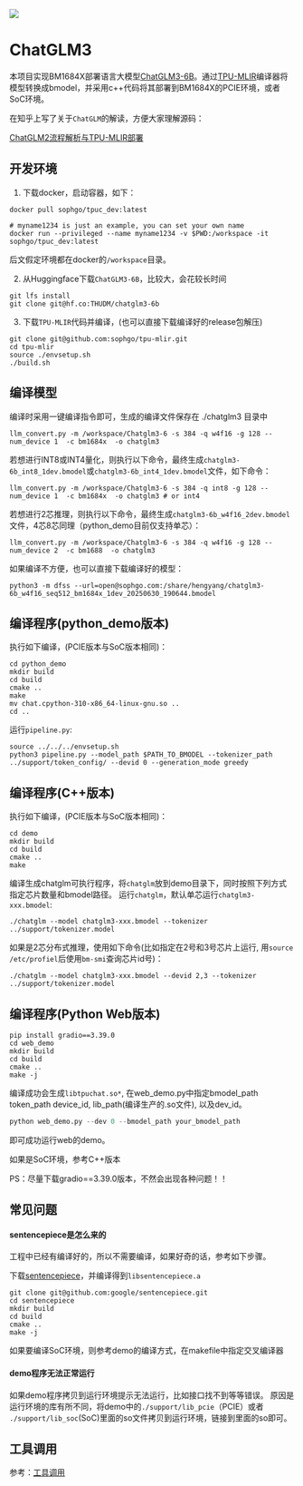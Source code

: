 ![](./assets/sophgo_chip.png)

# ChatGLM3

本项目实现BM1684X部署语言大模型[ChatGLM3-6B](https://huggingface.co/THUDM/chatglm3-6b)。通过[TPU-MLIR](https://github.com/sophgo/tpu-mlir)编译器将模型转换成bmodel，并采用c++代码将其部署到BM1684X的PCIE环境，或者SoC环境。


在知乎上写了关于`ChatGLM`的解读，方便大家理解源码：

[ChatGLM2流程解析与TPU-MLIR部署](https://zhuanlan.zhihu.com/p/641975976)


## 开发环境


1. 下载docker，启动容器，如下：

``` shell
docker pull sophgo/tpuc_dev:latest

# myname1234 is just an example, you can set your own name
docker run --privileged --name myname1234 -v $PWD:/workspace -it sophgo/tpuc_dev:latest
```
后文假定环境都在docker的`/workspace`目录。


2. 从Huggingface下载`ChatGLM3-6B`，比较大，会花较长时间

``` shell
git lfs install
git clone git@hf.co:THUDM/chatglm3-6b
```

3. 下载`TPU-MLIR`代码并编译，(也可以直接下载编译好的release包解压)

``` shell
git clone git@github.com:sophgo/tpu-mlir.git
cd tpu-mlir
source ./envsetup.sh
./build.sh
```

## 编译模型

编译时采用一键编译指令即可，生成的编译文件保存在 ./chatglm3 目录中

```shell
llm_convert.py -m /workspace/Chatglm3-6 -s 384 -q w4f16 -g 128 --num_device 1  -c bm1684x  -o chatglm3
```

若想进行INT8或INT4量化，则执行以下命令，最终生成`chatglm3-6b_int8_1dev.bmodel`或`chatglm3-6b_int4_1dev.bmodel`文件，如下命令：

```shell
llm_convert.py -m /workspace/Chatglm3-6 -s 384 -q int8 -g 128 --num_device 1  -c bm1684x  -o chatglm3 # or int4
```

若想进行2芯推理，则执行以下命令，最终生成`chatglm3-6b_w4f16_2dev.bmodel`文件，4芯8芯同理（python_demo目前仅支持单芯）：

```shell
llm_convert.py -m /workspace/Chatglm3-6 -s 384 -q w4f16 -g 128 --num_device 2  -c bm1688  -o chatglm3
```

如果编译不方便，也可以直接下载编译好的模型：
```shell
python3 -m dfss --url=open@sophgo.com:/share/hengyang/chatglm3-6b_w4f16_seq512_bm1684x_1dev_20250630_190644.bmodel
```

## 编译程序(python_demo版本)

执行如下编译，(PCIE版本与SoC版本相同)：

```shell
cd python_demo
mkdir build
cd build
cmake ..
make
mv chat.cpython-310-x86_64-linux-gnu.so ..
cd ..
```

运行`pipeline.py`:
```shell
source ../../../envsetup.sh
python3 pipeline.py --model_path $PATH_TO_BMODEL --tokenizer_path ../support/token_config/ --devid 0 --generation_mode greedy
```

## 编译程序(C++版本)

执行如下编译，(PCIE版本与SoC版本相同)：

```shell
cd demo
mkdir build
cd build
cmake ..
make
```

编译生成chatglm可执行程序，将`chatglm`放到demo目录下，同时按照下列方式指定芯片数量和bmodel路径。
运行`chatglm`，默认单芯运行`chatglm3-xxx.bmodel`:
```shell
./chatglm --model chatglm3-xxx.bmodel --tokenizer ../support/tokenizer.model
```

如果是2芯分布式推理，使用如下命令(比如指定在2号和3号芯片上运行, 用`source /etc/profiel`后使用`bm-smi`查询芯片id号)：
```shell
./chatglm --model chatglm3-xxx.bmodel --devid 2,3 --tokenizer ../support/tokenizer.model
```

## 编译程序(Python Web版本)

```shell
pip install gradio==3.39.0
cd web_demo
mkdir build
cd build
cmake ..
make -j
```

编译成功会生成`libtpuchat.so*`, 在web_demo.py中指定bmodel\_path token\_path device\_id, lib_path(编译生产的.so文件), 以及dev_id。
```python
python web_demo.py --dev 0 --bmodel_path your_bmodel_path
```
即可成功运行web的demo。

如果是SoC环境，参考C++版本

PS：尽量下载gradio==3.39.0版本，不然会出现各种问题！！

## 常见问题

#### sentencepiece是怎么来的

工程中已经有编译好的，所以不需要编译，如果好奇的话，参考如下步骤。

下载[sentencepiece](https://github.com/google/sentencepiece)，并编译得到`libsentencepiece.a`

```shell
git clone git@github.com:google/sentencepiece.git
cd sentencepiece
mkdir build
cd build
cmake ..
make -j
```

如果要编译SoC环境，则参考demo的编译方式，在makefile中指定交叉编译器

#### demo程序无法正常运行

如果demo程序拷贝到运行环境提示无法运行，比如接口找不到等等错误。
原因是运行环境的库有所不同，将demo中的`./support/lib_pcie`（PCIE）或者 `./support/lib_soc`(SoC)里面的so文件拷贝到运行环境，链接到里面的so即可。


## 工具调用
参考：[工具调用](./tools_using/README.md)